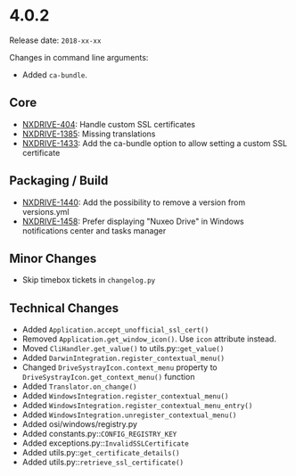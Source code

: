 # 4.0.2

Release date: `2018-xx-xx`

Changes in command line arguments:

- Added `ca-bundle`.

## Core

- [NXDRIVE-404](https://jira.nuxeo.com/browse/NXDRIVE-404): Handle custom SSL certificates
- [NXDRIVE-1385](https://jira.nuxeo.com/browse/NXDRIVE-1385): Missing translations
- [NXDRIVE-1433](https://jira.nuxeo.com/browse/NXDRIVE-1433): Add the ca-bundle option to allow setting a custom SSL certificate

## Packaging / Build

- [NXDRIVE-1440](https://jira.nuxeo.com/browse/NXDRIVE-1440): Add the possibility to remove a version from versions.yml
- [NXDRIVE-1458](https://jira.nuxeo.com/browse/NXDRIVE-1458): Prefer displaying "Nuxeo Drive" in Windows notifications center and tasks manager

## Minor Changes

- Skip timebox tickets in `changelog.py`

## Technical Changes

- Added `Application.accept_unofficial_ssl_cert()`
- Removed `Application.get_window_icon()`. Use `icon` attribute instead.
- Moved `CliHandler.get_value()` to utils.py::`get_value()`
- Added `DarwinIntegration.register_contextual_menu()`
- Changed `DriveSystrayIcon.context_menu` property to `DriveSystrayIcon.get_context_menu()` function
- Added `Translator.on_change()`
- Added `WindowsIntegration.register_contextual_menu()`
- Added `WindowsIntegration.register_contextual_menu_entry()`
- Added `WindowsIntegration.unregister_contextual_menu()`
- Added osi/windows/registry.py
- Added constants.py::`CONFIG_REGISTRY_KEY`
- Added exceptions.py::`InvalidSSLCertificate`
- Added utils.py::`get_certificate_details()`
- Added utils.py::`retrieve_ssl_certificate()`

